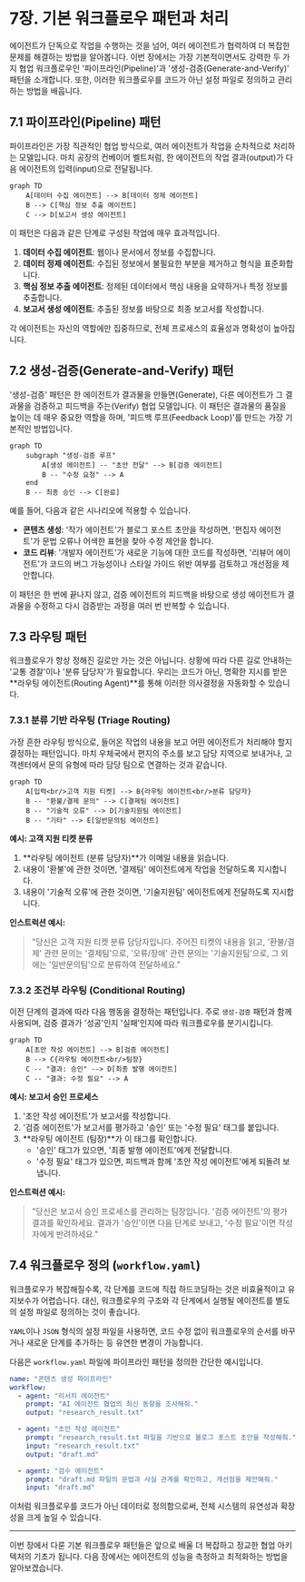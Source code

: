 # 7장. 기본 워크플로우 패턴과 처리

에이전트가 단독으로 작업을 수행하는 것을 넘어, 여러 에이전트가 협력하여 더 복잡한 문제를 해결하는 방법을 알아봅니다. 이번 장에서는 가장 기본적이면서도 강력한 두 가지 협업 워크플로우인 '파이프라인(Pipeline)'과 '생성-검증(Generate-and-Verify)' 패턴을 소개합니다. 또한, 이러한 워크플로우를 코드가 아닌 설정 파일로 정의하고 관리하는 방법을 배웁니다.

## 7.1 파이프라인(Pipeline) 패턴

파이프라인은 가장 직관적인 협업 방식으로, 여러 에이전트가 작업을 순차적으로 처리하는 모델입니다. 마치 공장의 컨베이어 벨트처럼, 한 에이전트의 작업 결과(output)가 다음 에이전트의 입력(input)으로 전달됩니다.

```mermaid
graph TD
    A[데이터 수집 에이전트] --> B[데이터 정제 에이전트]
    B --> C[핵심 정보 추출 에이전트]
    C --> D[보고서 생성 에이전트]
```

이 패턴은 다음과 같은 단계로 구성된 작업에 매우 효과적입니다.

1.  **데이터 수집 에이전트**: 웹이나 문서에서 정보를 수집합니다.
2.  **데이터 정제 에이전트**: 수집된 정보에서 불필요한 부분을 제거하고 형식을 표준화합니다.
3.  **핵심 정보 추출 에이전트**: 정제된 데이터에서 핵심 내용을 요약하거나 특정 정보를 추출합니다.
4.  **보고서 생성 에이전트**: 추출된 정보를 바탕으로 최종 보고서를 작성합니다.

각 에이전트는 자신의 역할에만 집중하므로, 전체 프로세스의 효율성과 명확성이 높아집니다.

## 7.2 생성-검증(Generate-and-Verify) 패턴

'생성-검증' 패턴은 한 에이전트가 결과물을 만들면(Generate), 다른 에이전트가 그 결과물을 검증하고 피드백을 주는(Verify) 협업 모델입니다. 이 패턴은 결과물의 품질을 높이는 데 매우 중요한 역할을 하며, '피드백 루프(Feedback Loop)'를 만드는 가장 기본적인 방법입니다.

```mermaid
graph TD
    subgraph "생성-검증 루프"
        A[생성 에이전트] -- "초안 전달" --> B[검증 에이전트]
        B -- "수정 요청" --> A
    end
    B -- 최종 승인 --> C[완료]
```

예를 들어, 다음과 같은 시나리오에 적용할 수 있습니다.

*   **콘텐츠 생성**: '작가 에이전트'가 블로그 포스트 초안을 작성하면, '편집자 에이전트'가 문법 오류나 어색한 표현을 찾아 수정 제안을 합니다.
*   **코드 리뷰**: '개발자 에이전트'가 새로운 기능에 대한 코드를 작성하면, '리뷰어 에이전트'가 코드의 버그 가능성이나 스타일 가이드 위반 여부를 검토하고 개선점을 제안합니다.

이 패턴은 한 번에 끝나지 않고, 검증 에이전트의 피드백을 바탕으로 생성 에이전트가 결과물을 수정하고 다시 검증받는 과정을 여러 번 반복할 수 있습니다.

## 7.3 라우팅 패턴

워크플로우가 항상 정해진 길로만 가는 것은 아닙니다. 상황에 따라 다른 길로 안내하는 '교통 경찰'이나 '분류 담당자'가 필요합니다. 우리는 코드가 아닌, 명확한 지시를 받은 **라우팅 에이전트(Routing Agent)**를 통해 이러한 의사결정을 자동화할 수 있습니다.

### 7.3.1 분류 기반 라우팅 (Triage Routing)

가장 흔한 라우팅 방식으로, 들어온 작업의 내용을 보고 어떤 에이전트가 처리해야 할지 결정하는 패턴입니다. 마치 우체국에서 편지의 주소를 보고 담당 지역으로 보내거나, 고객센터에서 문의 유형에 따라 담당 팀으로 연결하는 것과 같습니다.

```mermaid
graph TD
    A[입력<br/>고객 지원 티켓] --> B{라우팅 에이전트<br/>분류 담당자}
    B -- "환불/결제 문의" --> C[결제팀 에이전트]
    B -- "기술적 오류" --> D[기술지원팀 에이전트]
    B -- "기타" --> E[일반문의팀 에이전트]
```

**예시: 고객 지원 티켓 분류**

1.  **라우팅 에이전트 (분류 담당자)**가 이메일 내용을 읽습니다.
2.  내용이 '환불'에 관한 것이면, '결제팀' 에이전트에게 작업을 전달하도록 지시합니다.
3.  내용이 '기술적 오류'에 관한 것이면, '기술지원팀' 에이전트에게 전달하도록 지시합니다.

**인스트럭션 예시:**
> "당신은 고객 지원 티켓 분류 담당자입니다. 주어진 티켓의 내용을 읽고, '환불/결제' 관련 문의는 '결제팀'으로, '오류/장애' 관련 문의는 '기술지원팀'으로, 그 외에는 '일반문의팀'으로 분류하여 전달하세요."

### 7.3.2 조건부 라우팅 (Conditional Routing)

이전 단계의 결과에 따라 다음 행동을 결정하는 패턴입니다. 주로 `생성-검증` 패턴과 함께 사용되며, 검증 결과가 '성공'인지 '실패'인지에 따라 워크플로우를 분기시킵니다.

```mermaid
graph TD
    A[초안 작성 에이전트] --> B[검증 에이전트]
    B --> C{라우팅 에이전트<br/>팀장}
    C -- "결과: 승인" --> D[최종 발행 에이전트]
    C -- "결과: 수정 필요" --> A
```

**예시: 보고서 승인 프로세스**

1.  '초안 작성 에이전트'가 보고서를 작성합니다.
2.  '검증 에이전트'가 보고서를 평가하고 '승인' 또는 '수정 필요' 태그를 붙입니다.
3.  **라우팅 에이전트 (팀장)**가 이 태그를 확인합니다.
    *   '승인' 태그가 있으면, '최종 발행 에이전트'에게 전달합니다.
    *   '수정 필요' 태그가 있으면, 피드백과 함께 '초안 작성 에이전트'에게 되돌려 보냅니다.

**인스트럭션 예시:**
> "당신은 보고서 승인 프로세스를 관리하는 팀장입니다. '검증 에이전트'의 평가 결과를 확인하세요. 결과가 '승인'이면 다음 단계로 보내고, '수정 필요'이면 작성자에게 반려하세요."

## 7.4 워크플로우 정의 (`workflow.yaml`)

워크플로우가 복잡해질수록, 각 단계를 코드에 직접 하드코딩하는 것은 비효율적이고 유지보수가 어렵습니다. 대신, 워크플로우의 구조와 각 단계에서 실행될 에이전트를 별도의 설정 파일로 정의하는 것이 좋습니다.

`YAML`이나 `JSON` 형식의 설정 파일을 사용하면, 코드 수정 없이 워크플로우의 순서를 바꾸거나 새로운 단계를 추가하는 등 유연한 변경이 가능합니다.

다음은 `workflow.yaml` 파일에 파이프라인 패턴을 정의한 간단한 예시입니다.

```yaml
name: "콘텐츠 생성 파이프라인"
workflow:
  - agent: "리서치 에이전트"
    prompt: "AI 에이전트 협업의 최신 동향을 조사해줘."
    output: "research_result.txt"

  - agent: "초안 작성 에이전트"
    prompt: "research_result.txt 파일을 기반으로 블로그 포스트 초안을 작성해줘."
    input: "research_result.txt"
    output: "draft.md"

  - agent: "검수 에이전트"
    prompt: "draft.md 파일의 문법과 사실 관계를 확인하고, 개선점을 제안해줘."
    input: "draft.md"
```

이처럼 워크플로우를 코드가 아닌 데이터로 정의함으로써, 전체 시스템의 유연성과 확장성을 크게 높일 수 있습니다.

---

이번 장에서 다룬 기본 워크플로우 패턴들은 앞으로 배울 더 복잡하고 정교한 협업 아키텍처의 기초가 됩니다. 다음 장에서는 에이전트의 성능을 측정하고 최적화하는 방법을 알아보겠습니다.